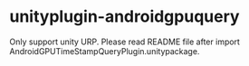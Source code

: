 # unityplugin-androidgpuquery
Only support unity URP. Please read README file after import AndroidGPUTimeStampQueryPlugin.unitypackage.
